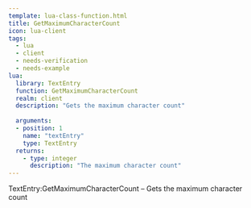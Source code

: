 ```yaml
---
template: lua-class-function.html
title: GetMaximumCharacterCount
icon: lua-client
tags:
  - lua
  - client
  - needs-verification
  - needs-example
lua:
  library: TextEntry
  function: GetMaximumCharacterCount
  realm: client
  description: "Gets the maximum character count"
  
  arguments:
  - position: 1
    name: "textEntry"
    type: TextEntry
  returns:
    - type: integer
      description: "The maximum character count"
---
```


<div class="lua__search__keywords">
TextEntry:GetMaximumCharacterCount &#x2013; Gets the maximum character count
</div>
